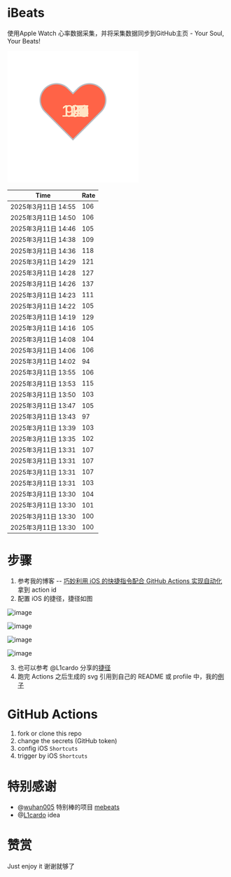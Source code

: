 # iBeats
使用Apple Watch 心率数据采集，并将采集数据同步到GitHub主页 - Your Soul, Your Beats!

![](./files/heart.svg)

<!--START_SECTION:my_heart_rate-->
| Time | Rate | 
 | ---- | ---- | 
| 2025年3月11日 14:55 | 106 |
| 2025年3月11日 14:50 | 106 |
| 2025年3月11日 14:46 | 105 |
| 2025年3月11日 14:38 | 109 |
| 2025年3月11日 14:36 | 118 |
| 2025年3月11日 14:29 | 121 |
| 2025年3月11日 14:28 | 127 |
| 2025年3月11日 14:26 | 137 |
| 2025年3月11日 14:23 | 111 |
| 2025年3月11日 14:22 | 105 |
| 2025年3月11日 14:19 | 129 |
| 2025年3月11日 14:16 | 105 |
| 2025年3月11日 14:08 | 104 |
| 2025年3月11日 14:06 | 106 |
| 2025年3月11日 14:02 | 94 |
| 2025年3月11日 13:55 | 106 |
| 2025年3月11日 13:53 | 115 |
| 2025年3月11日 13:50 | 103 |
| 2025年3月11日 13:47 | 105 |
| 2025年3月11日 13:43 | 97 |
| 2025年3月11日 13:39 | 103 |
| 2025年3月11日 13:35 | 102 |
| 2025年3月11日 13:31 | 107 |
| 2025年3月11日 13:31 | 107 |
| 2025年3月11日 13:31 | 107 |
| 2025年3月11日 13:31 | 103 |
| 2025年3月11日 13:30 | 104 |
| 2025年3月11日 13:30 | 101 |
| 2025年3月11日 13:30 | 100 |
| 2025年3月11日 13:30 | 100 |

<!--END_SECTION:my_heart_rate-->

# 步骤
1. 参考我的博客 -- [巧妙利用 iOS 的快捷指令配合 GitHub Actions 实现自动化](https://github.com/yihong0618/gitblog/issues/198) 拿到 action id
2. 配置 iOS 的捷径，捷径如图

![image](https://user-images.githubusercontent.com/15976103/122154218-0db0b480-ce97-11eb-93bb-5aec07c558dc.png)

![image](https://user-images.githubusercontent.com/15976103/122154236-186b4980-ce97-11eb-8e4b-70551a0391ae.png)

![image](https://user-images.githubusercontent.com/15976103/122154268-2d47dd00-ce97-11eb-902e-3acf292265a9.png)

![image](https://user-images.githubusercontent.com/15976103/122174055-fa144680-ceb4-11eb-9be2-3eb83cd516f7.png)

3. 也可以参考 @L1cardo 分享的[捷径](https://www.icloud.com/shortcuts/6ab6047b459c41ad822ad6b94b1c03d4)
4. 跑完 Actions 之后生成的 svg 引用到自己的 README 或 profile 中，我的[例子](https://github.com/yihong0618) 

# GitHub Actions

1. fork or clone this repo
2. change the secrets (GitHub token)
3. config iOS `Shortcuts` 
4. trigger by iOS `Shortcuts`

# 特别感谢
- @[wuhan005](https://github.com/wuhan005) 特别棒的项目 [mebeats](https://github.com/wuhan005/mebeats)
- @[L1cardo](https://github.com/L1cardo) idea

# 赞赏
Just enjoy it
谢谢就够了
